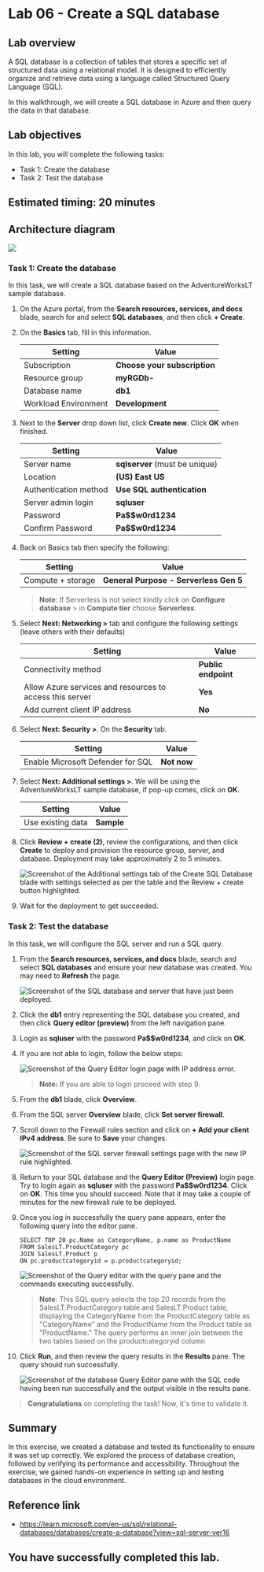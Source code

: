 # Lab 06 - Create a SQL database

## Lab overview

A SQL database is a collection of tables that stores a specific set of structured data using a relational model. It is designed to efficiently organize and retrieve data using a language called Structured Query Language (SQL).

In this walkthrough, we will create a SQL database in Azure and then query the data in that database.

## Lab objectives

In this lab, you will complete the following tasks:

+ Task 1: Create the database
+ Task 2: Test the database

## Estimated timing: 20 minutes

## Architecture diagram

![](../images/az900lab06.PNG) 

### Task 1: Create the database

In this task, we will create a SQL database based on the AdventureWorksLT sample database. 

1. On the Azure portal, from the **Search resources, services, and docs** blade, search for and select **SQL databases**, and then click **+ Create**. 

1. On the **Basics** tab, fill in this information.  

    | Setting | Value | 
    | --- | --- |
    | Subscription | **Choose your subscription** |
    | Resource group | **myRGDb-<inject key="DeploymentID" enableCopy="false"/>** |
    | Database name| **db1** |
    | Workload Environment| **Development** |
    
1. Next to the **Server** drop down list, click **Create new**. Click **OK** when finished.          

    | Setting | Value | 
    | --- | --- |
    | Server name | **sqlserver<inject key="DeploymentID" enableCopy="false"/>** (must be unique) |
    | Location | **(US) East US** |
    | Authentication method | **Use SQL authentication** | 
    | Server admin login | **sqluser** |
    | Password | **Pa$$w0rd1234** |
    | Confirm Password | **Pa$$w0rd1234** |

1. Back on Basics tab then specify the following:

   | Setting | Value | 
   | --- | --- |
   | Compute + storage| **General Purpose - Serverless Gen 5** |

   >**Note**: If Serverless is not select kindly click on **Configure database** > in **Compute tier** choose **Serverless**.

1. Select **Next: Networking >** tab and configure the following settings (leave others with their defaults) 

    | Setting | Value | 
    | --- | --- |
    | Connectivity method | **Public endpoint** |    
    | Allow Azure services and resources to access this server | **Yes** |
    | Add current client IP address | **No** |

1. Select **Next: Security >**. On the **Security** tab.
 
    | Setting | Value | 
    | --- | --- |
    | Enable Microsoft Defender for SQL| **Not now** |

1. Select **Next: Additional settings >**. We will be using the AdventureWorksLT sample database, if pop-up comes, click on **OK**.

    | Setting | Value | 
    | --- | --- |
    | Use existing data | **Sample** |

1. Click **Review + create (2)**, review the configurations, and then click **Create** to deploy and provision the resource group, server, and database. Deployment may take approximately 2 to 5 minutes.

    ![Screenshot of the Additional settings tab of the Create SQL Database blade with settings selected as per the table and the Review + create button highlighted.](../images/lab6nj.png)

1. Wait for the deployment to get succeeded.

### Task 2: Test the database

In this task, we will configure the SQL server and run a SQL query. 

1. From the **Search resources, services, and docs** blade, search and select **SQL databases** and ensure your new database was created. You may need to **Refresh** the page.

    ![Screenshot of the SQL database and server that have just been deployed.](../images/db1.png)

1. Click the **db1** entry representing the SQL database you created, and then click **Query editor (preview)** from the left navigation pane.

1. Login as **sqluser** with the password **Pa$$w0rd1234**, and click on **OK**.

1.  If you are not able to login, follow the below steps: 

    ![Screenshot of the Query Editor login page with IP address error.](../images/0503.png)
    
    >**Note:** If you are able to login proceed with step 9.

1. From the **db1** blade, click **Overview**. 

1. From the SQL server **Overview** blade, click **Set server firewall**.

1. Scroll down to the Firewall rules section and click on **+ Add your client IPv4 address**. Be sure to **Save** your changes. 

    ![Screenshot of the SQL server firewall settings page with the new IP rule highlighted.](../images/az-900mod-6img-2.png)

1. Return to your SQL database and the **Query Editor (Preview)** login page. Try to login again as **sqluser** with the password **Pa$$w0rd1234**. Click on **OK**. This time you should succeed. Note that it may take a couple of minutes for the new firewall rule to be deployed. 

1. Once you log in successfully the query pane appears, enter the following query into the editor pane.

    ```
    SELECT TOP 20 pc.Name as CategoryName, p.name as ProductName
    FROM SalesLT.ProductCategory pc
    JOIN SalesLT.Product p
    ON pc.productcategoryid = p.productcategoryid;
    ```

    ![Screenshot of the Query editor with the query pane and the commands executing successfully.](../images/0507.png)

    >**Note**: This SQL query selects the top 20 records from the SalesLT.ProductCategory table and SalesLT.Product table, displaying the CategoryName from the ProductCategory table as "CategoryName" and the ProductName from the Product table as "ProductName." The query performs an inner join between the two tables based on the productcategoryid column

1. Click **Run**, and then review the query results in the **Results** pane. The query should run successfully.

    ![Screenshot of the database Query Editor pane with the SQL code having been run successfully and the output visible in the results pane.](../images/0508.png)

<validation step="75515f24-70f3-4cf2-9172-0dcd50b3f807" />

> **Congratulations** on completing the task! Now, it's time to validate it.

## Summary
In this exercise, we created a database and tested its functionality to ensure it was set up correctly. We explored the process of database creation, followed by verifying its performance and accessibility. Throughout the exercise, we gained hands-on experience in setting up and testing databases in the cloud environment.

## Reference link

- https://learn.microsoft.com/en-us/sql/relational-databases/databases/create-a-database?view=sql-server-ver16
  
## You have successfully completed this lab.
